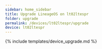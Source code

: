 ```yaml
---
sidebar: home_sidebar
title: Upgrade LineageOS on lt02ltespr
folder: upgrade
permalink: /devices/lt02ltespr/upgrade
device: lt02ltespr
---
```

{% include templates/device_upgrade.md %}
